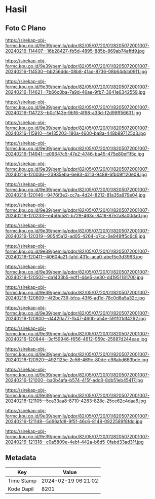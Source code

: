# Hasil

## Foto C Plano

https://sirekap-obj-formc.kpu.go.id/9e39/pemilu/pdpr/82/05/07/20/01/8205072001007-20240216-114407--16b28427-fb5d-4895-885b-869ab74affd9.jpg

https://sirekap-obj-formc.kpu.go.id/9e39/pemilu/pdpr/82/05/07/20/01/8205072001007-20240216-114530--bb256ddc-08b8-41ad-8736-08b64dcb0911.jpg

https://sirekap-obj-formc.kpu.go.id/9e39/pemilu/pdpr/82/05/07/20/01/8205072001007-20240216-114621--7b66c0ba-7a9d-46ae-9fb7-3641e6342559.jpg

https://sirekap-obj-formc.kpu.go.id/9e39/pemilu/pdpr/82/05/07/20/01/8205072001007-20240216-114723--b0c1f43e-9b16-4f98-a33d-f2d99ff56631.jpg

https://sirekap-obj-formc.kpu.go.id/9e39/pemilu/pdpr/82/05/07/20/01/8205072001007-20240216-115910--4e135203-180a-4600-ba8a-448b897125d3.jpg

https://sirekap-obj-formc.kpu.go.id/9e39/pemilu/pdpr/82/05/07/20/01/8205072001007-20240216-114941--e09647c5-47e2-4746-ba45-475e80ef1f5c.jpg

https://sirekap-obj-formc.kpu.go.id/9e39/pemilu/pdpr/82/05/07/20/01/8205072001007-20240216-120036--23935eba-6e83-4213-9488-6fb09f120e08.jpg

https://sirekap-obj-formc.kpu.go.id/9e39/pemilu/pdpr/82/05/07/20/01/8205072001007-20240216-120146--9476f3e2-cc7a-4d24-8212-81a35a979e04.jpg

https://sirekap-obj-formc.kpu.go.id/9e39/pemilu/pdpr/82/05/07/20/01/8205072001007-20240216-120233--e450d581-b729-463c-8416-87e2a8a00da0.jpg

https://sirekap-obj-formc.kpu.go.id/9e39/pemilu/pdpr/82/05/07/20/01/8205072001007-20240216-120319--90545a12-ad05-4264-b7cc-0e949ff5c6c8.jpg

https://sirekap-obj-formc.kpu.go.id/9e39/pemilu/pdpr/82/05/07/20/01/8205072001007-20240216-120411--40604a21-fafd-431c-aca0-abef5e3d3963.jpg

https://sirekap-obj-formc.kpu.go.id/9e39/pemilu/pdpr/82/05/07/20/01/8205072001007-20240216-120502--da1433b5-edf1-44e5-ae30-d41951181700.jpg

https://sirekap-obj-formc.kpu.go.id/9e39/pemilu/pdpr/82/05/07/20/01/8205072001007-20240216-120609--4f2bc739-bfca-43f6-ad1d-78c0d8a5a32c.jpg

https://sirekap-obj-formc.kpu.go.id/9e39/pemilu/pdpr/82/05/07/20/01/8205072001007-20240216-120800--d4420a77-1b47-460b-a54e-591101df4262.jpg

https://sirekap-obj-formc.kpu.go.id/9e39/pemilu/pdpr/82/05/07/20/01/8205072001007-20240216-120844--3cf59946-f656-4612-959c-25687d244eae.jpg

https://sirekap-obj-formc.kpu.go.id/9e39/pemilu/pdpr/82/05/07/20/01/8205072001007-20240216-120920--492f125e-2c56-469c-80de-c98abd663bde.jpg

https://sirekap-obj-formc.kpu.go.id/9e39/pemilu/pdpr/82/05/07/20/01/8205072001007-20240216-121000--ba0b4afa-b574-415f-adc8-8db51eb45417.jpg

https://sirekap-obj-formc.kpu.go.id/9e39/pemilu/pdpr/82/05/07/20/01/8205072001007-20240216-121105--5ca33aa8-8710-4283-828c-25ce62c4daa6.jpg

https://sirekap-obj-formc.kpu.go.id/9e39/pemilu/pdpr/82/05/07/20/01/8205072001007-20240216-121148--5d66afd8-9f5f-46c6-8148-0922589f8fdd.jpg

https://sirekap-obj-formc.kpu.go.id/9e39/pemilu/pdpr/82/05/07/20/01/8205072001007-20240216-121318--c0a5809e-4ebf-442a-b6d5-0fabd33ad31f.jpg


## Metadata

| Key        | Value               |
| ---------- | ------------------- |
| Time Stamp | 2024-02-19 06:21:02 |
| Kode Dapil | 8201                |



